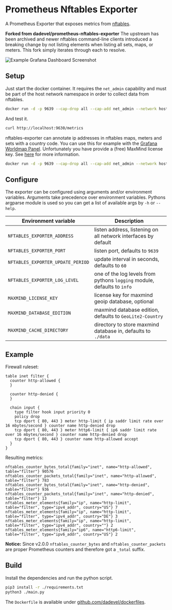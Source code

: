 # Prometheus Nftables Exporter

A Prometheus Exporter that exposes metrics from [nftables](https://nftables.org/projects/nftables/index.html).

**Forked from dadevel/prometheus-nftables-exporter**
The upstream has been archived and newer nftables command-line clients introduced a breaking
change by not listing elements when listing all sets, maps, or meters. This fork simply iterates
through each to resolve.

![Example Grafana Dashboard Screenshot](./images/grafana.png)

## Setup

Just start the docker container.
It requires the `net_admin` capability and must be part of the host network namespace in order to collect data from nftables.

~~~ bash
docker run -d -p 9639 --cap-drop all --cap-add net_admin --network host ghcr.io/dadevel/nftables-exporter
~~~

And test it.

~~~ bash
curl http://localhost:9630/metrics
~~~

nftables-exporter can annotate ip addresses in nftables maps, meters and sets with a country code.
You can use this for example with the [Grafana Worldmap Panel](https://github.com/grafana/worldmap-panel).
Unfortunately you have provide a (free) MaxMind license key.
See [here](https://dev.maxmind.com/geoip/geoip2/geolite2/) for more information.

~~~ bash
docker run -d -p 9639 --cap-drop all --cap-add net_admin --network host -e MAXMIND_LICENSE_KEY=INSERT_YOUR_KEY_HERE ghcr.io/dadevel/nftables-exporter
~~~

## Configure

The exporter can be configured using arguments and/or environment variables. Arguments take precedence over environment variables. Pythons argparse module is used so you can get a list of available args by `-h` or `--help`.

| Environment variable              | Description                                                             |
|-----------------------------------|-------------------------------------------------------------------------|
| `NFTABLES_EXPORTER_ADDRESS`       | listen address, listening on all network interfaces by default          |
| `NFTABLES_EXPORTER_PORT`          | listen port, defaults to `9639`                                         |
| `NFTABLES_EXPORTER_UPDATE_PERIOD` | update interval in seconds, defaults to `60`                            |
| `NFTABLES_EXPORTER_LOG_LEVEL`     | one of the log levels from pythons `logging` module, defaults to `info` |
| `MAXMIND_LICENSE_KEY`             | license key for maxmind geoip database, optional                        |
| `MAXMIND_DATABASE_EDITION`        | maxmind database edition, defaults to `GeoLite2-Country`                |
| `MAXMIND_CACHE_DIRECTORY`         | directory to store maxmind database in, defaults to `./data`            |

## Example

Firewall ruleset:

~~~ nft
table inet filter {
  counter http-allowed {
  }

  counter http-denied {
  }

  chain input {
    type filter hook input priority 0
    policy drop
    tcp dport { 80, 443 } meter http-limit { ip saddr limit rate over 16 mbytes/second } counter name http-denied drop
    tcp dport { 80, 443 } meter http6-limit { ip6 saddr limit rate over 16 mbytes/second } counter name http-denied drop
    tcp dport { 80, 443 } counter name http-allowed accept
  }
}
~~~

Resulting metrics:

~~~ prom
nftables_counter_bytes_total{family="inet", name="http-allowed", table="filter"} 90576
nftables_counter_packets_total{family="inet", name="http-allowed", table="filter"} 783
nftables_counter_bytes_total{family="inet", name="http-denied", table="filter"} 936
nftables_counter_packets_total{family="inet", name="http-denied", table="filter"} 13
nftables_meter_elements{family="ip", name="http-limit", table="filter", type="ipv4_addr", country="US"} 7
nftables_meter_elements{family="ip", name="http-limit", table="filter", type="ipv4_addr", country="DE"} 3
nftables_meter_elements{family="ip", name="http-limit", table="filter", type="ipv4_addr", country=""} 2
nftables_meter_elements{family="ip6", name="http6-limit", table="filter", type="ipv6_addr", country="US"} 2
~~~

**Notice:** Since v2.0.0 `nftables_counter_bytes` and `nftables_counter_packets` are proper Prometheus counters and therefore got a `_total` suffix.

## Build

Install the dependencies and run the python script.

~~~ bash
pip3 install -r ./requirements.txt
python3 ./main.py
~~~

The `Dockerfile` is available under [github.com/dadevel/dockerfiles](https://github.com/dadevel/dockerfiles/tree/main/nftables-exporter).
